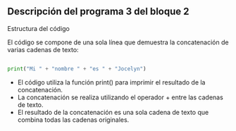 ## Descripción del programa 3 del bloque 2
Estructura del código

El código se compone de una sola línea que demuestra la concatenación de varias cadenas de texto:
``` python

print("Mi " + "nombre " + "es " + "Jocelyn")

```



- El código utiliza la función print() para imprimir el resultado de la concatenación.
- La concatenación se realiza utilizando el operador + entre las cadenas de texto.
- El resultado de la concatenación es una sola cadena de texto que combina todas las cadenas originales.
